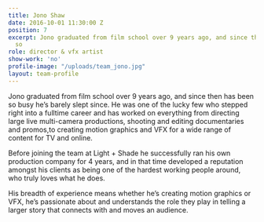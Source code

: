 ```yaml
---
title: Jono Shaw
date: 2016-10-01 11:30:00 Z
position: 7
excerpt: Jono graduated from film school over 9 years ago, and since then has been
  so
role: director & vfx artist
show-work: 'no'
profile-image: "/uploads/team_jono.jpg"
layout: team-profile
---
```


Jono graduated from film school over 9 years ago, and since then has been so busy he’s barely slept since. He was one of the lucky few who stepped right into a fulltime career and has worked on everything from directing large live multi-camera productions, shooting and editing documentaries and promos,to creating motion graphics and VFX for a wide range of content for TV and online.

Before joining the team at Light + Shade he successfully ran his own production company for 4 years, and in that time developed a reputation amongst his clients as being one of the hardest working people around, who truly loves what he does.

His breadth of experience means whether he’s creating motion graphics or VFX, he’s passionate about and understands the role they play in telling a larger story that connects with and moves an audience.